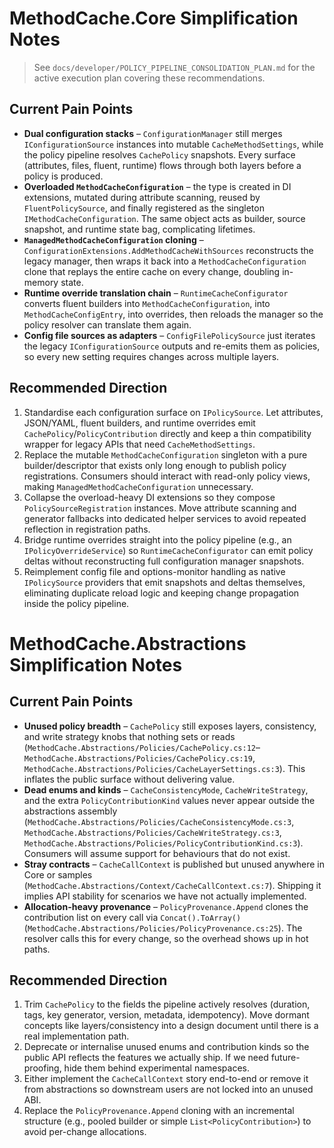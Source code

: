 # MethodCache.Core Simplification Notes

> See `docs/developer/POLICY_PIPELINE_CONSOLIDATION_PLAN.md` for the active execution plan covering these recommendations.

## Current Pain Points

- **Dual configuration stacks** – `ConfigurationManager` still merges `IConfigurationSource` instances into mutable `CacheMethodSettings`, while the policy pipeline resolves `CachePolicy` snapshots. Every surface (attributes, files, fluent, runtime) flows through both layers before a policy is produced.
- **Overloaded `MethodCacheConfiguration`** – the type is created in DI extensions, mutated during attribute scanning, reused by `FluentPolicySource`, and finally registered as the singleton `IMethodCacheConfiguration`. The same object acts as builder, source snapshot, and runtime state bag, complicating lifetimes.
- **`ManagedMethodCacheConfiguration` cloning** – `ConfigurationExtensions.AddMethodCacheWithSources` reconstructs the legacy manager, then wraps it back into a `MethodCacheConfiguration` clone that replays the entire cache on every change, doubling in-memory state.
- **Runtime override translation chain** – `RuntimeCacheConfigurator` converts fluent builders into `MethodCacheConfiguration`, into `MethodCacheConfigEntry`, into overrides, then reloads the manager so the policy resolver can translate them again.
- **Config file sources as adapters** – `ConfigFilePolicySource` just iterates the legacy `IConfigurationSource` outputs and re-emits them as policies, so every new setting requires changes across multiple layers.

## Recommended Direction

1. Standardise each configuration surface on `IPolicySource`. Let attributes, JSON/YAML, fluent builders, and runtime overrides emit `CachePolicy`/`PolicyContribution` directly and keep a thin compatibility wrapper for legacy APIs that need `CacheMethodSettings`.
2. Replace the mutable `MethodCacheConfiguration` singleton with a pure builder/descriptor that exists only long enough to publish policy registrations. Consumers should interact with read-only policy views, making `ManagedMethodCacheConfiguration` unnecessary.
3. Collapse the overload-heavy DI extensions so they compose `PolicySourceRegistration` instances. Move attribute scanning and generator fallbacks into dedicated helper services to avoid repeated reflection in registration paths.
4. Bridge runtime overrides straight into the policy pipeline (e.g., an `IPolicyOverrideService`) so `RuntimeCacheConfigurator` can emit policy deltas without reconstructing full configuration manager snapshots.
5. Reimplement config file and options-monitor handling as native `IPolicySource` providers that emit snapshots and deltas themselves, eliminating duplicate reload logic and keeping change propagation inside the policy pipeline.

# MethodCache.Abstractions Simplification Notes

## Current Pain Points

- **Unused policy breadth** – `CachePolicy` still exposes layers, consistency, and write strategy knobs that nothing sets or reads (`MethodCache.Abstractions/Policies/CachePolicy.cs:12`–`MethodCache.Abstractions/Policies/CachePolicy.cs:19`, `MethodCache.Abstractions/Policies/CacheLayerSettings.cs:3`). This inflates the public surface without delivering value.
- **Dead enums and kinds** – `CacheConsistencyMode`, `CacheWriteStrategy`, and the extra `PolicyContributionKind` values never appear outside the abstractions assembly (`MethodCache.Abstractions/Policies/CacheConsistencyMode.cs:3`, `MethodCache.Abstractions/Policies/CacheWriteStrategy.cs:3`, `MethodCache.Abstractions/Policies/PolicyContributionKind.cs:3`). Consumers will assume support for behaviours that do not exist.
- **Stray contracts** – `CacheCallContext` is published but unused anywhere in Core or samples (`MethodCache.Abstractions/Context/CacheCallContext.cs:7`). Shipping it implies API stability for scenarios we have not actually implemented.
- **Allocation-heavy provenance** – `PolicyProvenance.Append` clones the contribution list on every call via `Concat().ToArray()` (`MethodCache.Abstractions/Policies/PolicyProvenance.cs:25`). The resolver calls this for every change, so the overhead shows up in hot paths.

## Recommended Direction

1. Trim `CachePolicy` to the fields the pipeline actively resolves (duration, tags, key generator, version, metadata, idempotency). Move dormant concepts like layers/consistency into a design document until there is a real implementation path.
2. Deprecate or internalise unused enums and contribution kinds so the public API reflects the features we actually ship. If we need future-proofing, hide them behind experimental namespaces.
3. Either implement the `CacheCallContext` story end-to-end or remove it from abstractions so downstream users are not locked into an unused ABI.
4. Replace the `PolicyProvenance.Append` cloning with an incremental structure (e.g., pooled builder or simple `List<PolicyContribution>`) to avoid per-change allocations.
